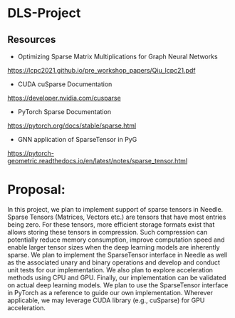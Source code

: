 # DLS-Project
## Resources

* Optimizing Sparse Matrix Multiplications for
Graph Neural Networks

https://lcpc2021.github.io/pre_workshop_papers/Qiu_lcpc21.pdf

* CUDA cuSparse Documentation

https://developer.nvidia.com/cusparse

* PyTorch Sparse Documentation

https://pytorch.org/docs/stable/sparse.html

* GNN application of SparseTensor in PyG

https://pytorch-geometric.readthedocs.io/en/latest/notes/sparse_tensor.html

# Proposal: 
In this project, we plan to implement support of sparse tensors in Needle. Sparse Tensors (Matrices, Vectors etc.) are tensors that have most entries being zero. For these tensors, more efficient storage formats exist that allows storing these tensors in compression. Such compression can potentially reduce memory consumption, improve computation speed and enable larger tensor sizes when the deep learning models are inherently sparse. We plan to implement the SparseTensor interface in Needle as well as the associated unary and binary operations and develop and conduct unit tests for our implementation. We also plan to explore acceleration methods using CPU and GPU. Finally, our implementation can be validated on actual deep learning models. We plan to use the SparseTensor interface in PyTorch as a reference to guide our own implementation. Wherever applicable, we may leverage CUDA library (e.g., cuSparse) for GPU acceleration.

